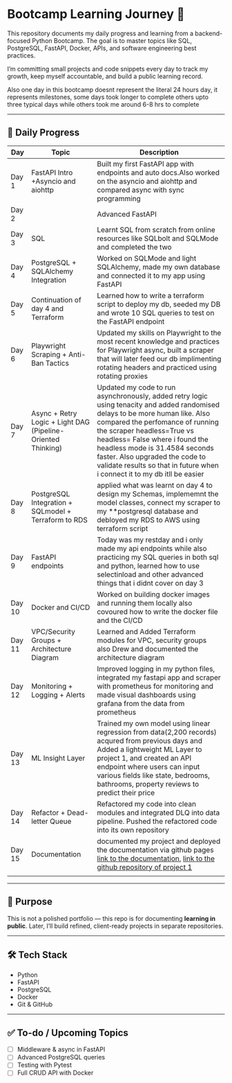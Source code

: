# Bootcamp Learning Journey 🚀

This repository documents my daily progress and learning from a backend-focused Python Bootcamp. The goal is to master topics like SQL, PostgreSQL, FastAPI, Docker, APIs, and software engineering best practices.

I’m committing small projects and code snippets every day to track my growth, keep myself accountable, and build a public learning record.

Also one day in this bootcamp doesnt represent the literal 24 hours day, it represents milestones, some days took longer to complete others upto three typical days while others took me around 6-8 hrs to complete

---

## 📅 Daily Progress

| Day | Topic | Description |
|-----|-------|-------------|
| Day 1 | FastAPI Intro +Asyncio and aiohttp| Built my first FastAPI app with endpoints and auto docs.Also worked on the asyncio and aiohttp and compared async with sync programming |
| Day 2 | | Advanced FastAPI | Worked on dependencies, Background tasks, pydantic models and Validation, Response model and type hinting 
| Day 3 |SQL| Learnt SQL from scratch from online resources like SQLbolt and SQLMode and completed the two  |
| Day 4 | PostgreSQL + SQLAlchemy Integration|Worked on SQLMode and light SQLAlchemy, made my own database and connected it to my app using FastAPI |
| Day 5 | Continuation of day 4 and Terraform| Learned how to write a terraform script to deploy my db, seeded my DB and wrote 10 SQL queries to test on the FastAPI endpoint
| Day 6 |Playwright Scraping + Anti-Ban Tactics| Updated my skills on Playwright to the most recent knowledge and practices for Playwright async, built a scraper that will later feed our db implimenting rotating headers and practiced using rotating proxies|
|Day 7 |Async + Retry Logic + Light DAG (Pipeline-Oriented Thinking)| Updated my code to run asynchronously, added retry logic using tenacity and added randomised delays to be more human like. Also compared the perfomance of running the scraper headless=True vs headless= False where i found the headless mode is 31.4584 seconds faster. Also upgraded the code to validate results so that in future when i connect it to my db itll be easier|
| Day 8 |PostgreSQL Integration + SQLmodel + Terraform to RDS | applied what was learnt on day 4 to design my Schemas, implememnt the model classes, connect my scraper to my **postgresql database and debloyed my RDS to AWS using terraform script |
| Day 9 |FastAPI endpoints|Today was my restday and i only made my api endpoints while also practicing my SQL queries in both sql and python, learned how to use selectinload and other advanced things that i didnt cover on day 3|
| Day 10 |Docker and CI/CD| Worked on building docker images and running them locally also covoured how to write the docker file and the CI/CD|
| Day 11 | VPC/Security Groups + Architecture Diagram| Learned and  Added Terraform modules for VPC, security groups also Drew and documented the architecture diagram|
| Day 12 |Monitoring + Logging + Alerts|Improved logging in my python files, integrated my fastapi app and scraper with prometheus for monitoring and made visual dashboards using grafana from the data from prometheus|
| Day 13 | ML Insight Layer  | Trained my own model using linear regression from data(2,200 records) acqured from previous days and Added a lightweight ML Layer to project 1, and created an API endpoint where users can input various fields like state, bedrooms, bathrooms, property reviews to predict their price |
|Day 14|Refactor + Dead-letter Queue|Refactored my code into clean modules and integrated DLQ into data pipeline. Pushed the refactored code into its own repository|
| Day 15 |Documentation| documented my project and deployed the documentation via github pages [link to the documentation](https://lewingtonnn.github.io/Property-Intelligence-Pipeline/Index/), [link to the github repository of project 1](https://github.com/Lewingtonnn/Property-Intelligence-Pipeline)|
||||

---

## 📌 Purpose

This is not a polished portfolio — this repo is for documenting **learning in public**. Later, I’ll build refined, client-ready projects in separate repositories.

---

## 🛠️ Tech Stack

- Python
- FastAPI
- PostgreSQL
- Docker
- Git & GitHub

---

## ✅ To-do / Upcoming Topics

- [ ] Middleware & async in FastAPI
- [ ] Advanced PostgreSQL queries
- [ ] Testing with Pytest
- [ ] Full CRUD API with Docker
